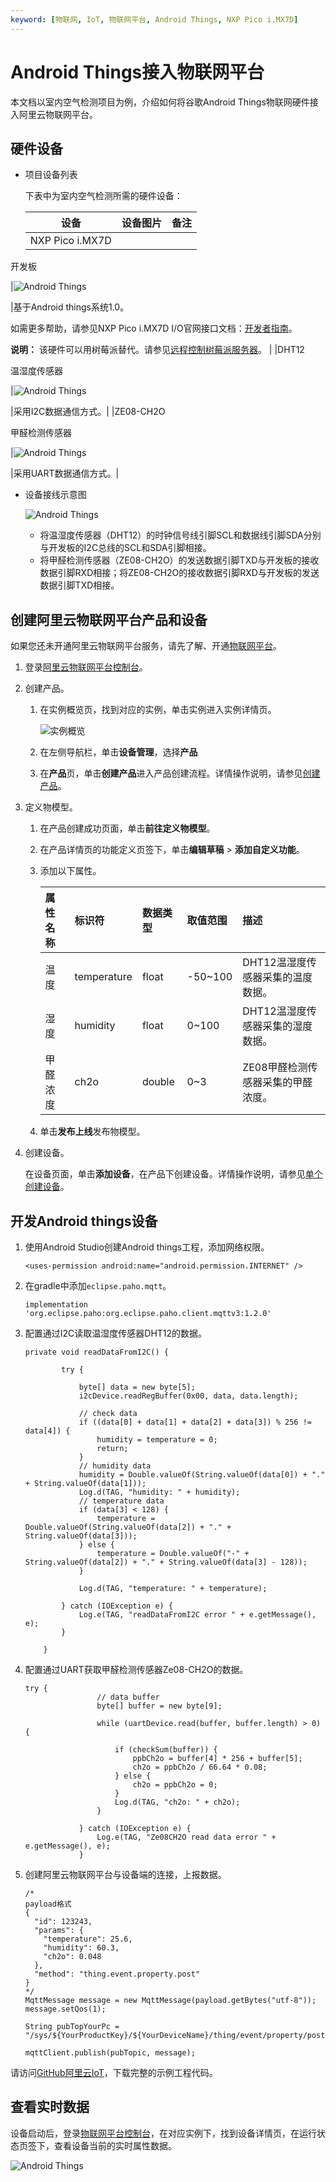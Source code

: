```yaml
---
keyword: [物联网, IoT, 物联网平台, Android Things, NXP Pico i.MX7D]
---
```


# Android Things接入物联网平台

本文档以室内空气检测项目为例，介绍如何将谷歌Android Things物联网硬件接入阿里云物联网平台。

## 硬件设备

-   项目设备列表

    下表中为室内空气检测所需的硬件设备：

    |设备|设备图片|备注|
    |--|----|--|
    |NXP Pico i.MX7D

开发板

|![Android Things](https://static-aliyun-doc.oss-cn-hangzhou.aliyuncs.com/assets/img/zh-CN/7231649951/p7864.png)

|基于Android things系统1.0。

如需更多帮助，请参见NXP Pico i.MX7D I/O官网接口文档：[开发者指南](https://developer.android.com/things/hardware/imx7d-pico-io)。

**说明：** 该硬件可以用树莓派替代。请参见[远程控制树莓派服务器](/cn.zh-CN/最佳实践/消息通信/远程控制树莓派服务器.md)。 |
    |DHT12

温湿度传感器

|![Android Things](https://static-aliyun-doc.oss-cn-hangzhou.aliyuncs.com/assets/img/zh-CN/7231649951/p7865.png)

|采用I2C数据通信方式。|
    |ZE08-CH2O

甲醛检测传感器

|![Android Things](https://static-aliyun-doc.oss-cn-hangzhou.aliyuncs.com/assets/img/zh-CN/7231649951/p7866.png)

|采用UART数据通信方式。|

-   设备接线示意图

    ![Android Things](https://static-aliyun-doc.oss-cn-hangzhou.aliyuncs.com/assets/img/zh-CN/7231649951/p7908.png)

    -   将温湿度传感器（DHT12）的时钟信号线引脚SCL和数据线引脚SDA分别与开发板的I2C总线的SCL和SDA引脚相接。
    -   将甲醛检测传感器（ZE08-CH2O）的发送数据引脚TXD与开发板的接收数据引脚RXD相接；将ZE08-CH2O的接收数据引脚RXD与开发板的发送数据引脚TXD相接。

## 创建阿里云物联网平台产品和设备

如果您还未开通阿里云物联网平台服务，请先了解、开通[物联网平台](https://www.aliyun.com/product/iot)。

1.  登录[阿里云物联网平台控制台](https://iot.console.aliyun.com)。

2.  创建产品。

    1.  在实例概览页，找到对应的实例，单击实例进入实例详情页。

        ![实例概览](https://static-aliyun-doc.oss-cn-hangzhou.aliyuncs.com/assets/img/zh-CN/9275903061/p174584.png)

    2.  在左侧导航栏，单击**设备管理**，选择**产品**

    3.  在**产品**页，单击**创建产品**进入产品创建流程。详情操作说明，请参见[创建产品](/cn.zh-CN/设备接入/创建产品.md)。

3.  定义物模型。

    1.  在产品创建成功页面，单击**前往定义物模型**。

    2.  在产品详情页的功能定义页签下，单击**编辑草稿** \> **添加自定义功能**。

    3.  添加以下属性。

        |属性名称|标识符|数据类型|取值范围|描述|
        |:---|:--|:---|:---|:-|
        |温度|temperature|float|-50~100|DHT12温湿度传感器采集的温度数据。|
        |湿度|humidity|float|0~100|DHT12温湿度传感器采集的湿度数据。|
        |甲醛浓度|ch2o|double|0~3|ZE08甲醛检测传感器采集的甲醛浓度。|

    4.  单击**发布上线**发布物模型。

4.  创建设备。

    在设备页面，单击**添加设备**，在产品下创建设备。详情操作说明，请参见[单个创建设备](/cn.zh-CN/设备接入/创建设备/单个创建设备.md)。


## 开发Android things设备

1.  使用Android Studio创建Android things工程，添加网络权限。

    ```
    <uses-permission android:name="android.permission.INTERNET" />
    ```

2.  在gradle中添加`eclipse.paho.mqtt`。

    ```
    implementation 'org.eclipse.paho:org.eclipse.paho.client.mqttv3:1.2.0'
    ```

3.  配置通过I2C读取温湿度传感器DHT12的数据。

    ```
    private void readDataFromI2C() {
    
            try {
    
                byte[] data = new byte[5];
                i2cDevice.readRegBuffer(0x00, data, data.length);
    
                // check data
                if ((data[0] + data[1] + data[2] + data[3]) % 256 != data[4]) {
                    humidity = temperature = 0;
                    return;
                }
                // humidity data
                humidity = Double.valueOf(String.valueOf(data[0]) + "." + String.valueOf(data[1]));
                Log.d(TAG, "humidity: " + humidity);
                // temperature data
                if (data[3] < 128) {
                    temperature = Double.valueOf(String.valueOf(data[2]) + "." + String.valueOf(data[3]));
                } else {
                    temperature = Double.valueOf("-" + String.valueOf(data[2]) + "." + String.valueOf(data[3] - 128));
                }
    
                Log.d(TAG, "temperature: " + temperature);
    
            } catch (IOException e) {
                Log.e(TAG, "readDataFromI2C error " + e.getMessage(), e);
            }
    
        }
    ```

4.  配置通过UART获取甲醛检测传感器Ze08-CH2O的数据。

    ```
    try {
                    // data buffer
                    byte[] buffer = new byte[9];
    
                    while (uartDevice.read(buffer, buffer.length) > 0) {
    
                        if (checkSum(buffer)) {
                            ppbCh2o = buffer[4] * 256 + buffer[5];
                            ch2o = ppbCh2o / 66.64 * 0.08;
                        } else {
                            ch2o = ppbCh2o = 0;
                        }
                        Log.d(TAG, "ch2o: " + ch2o);
                    }
    
                } catch (IOException e) {
                    Log.e(TAG, "Ze08CH2O read data error " + e.getMessage(), e);
                }
    ```

5.  创建阿里云物联网平台与设备端的连接，上报数据。

    ```
    /*
    payload格式
    {
      "id": 123243,
      "params": {
        "temperature": 25.6,
        "humidity": 60.3,
        "ch2o": 0.048
      },
      "method": "thing.event.property.post"
    }
    */
    MqttMessage message = new MqttMessage(payload.getBytes("utf-8"));
    message.setQos(1);
    
    String pubTopYourPc = "/sys/${YourProductKey}/${YourDeviceName}/thing/event/property/post";
    
    mqttClient.publish(pubTopic, message);
    ```


请访问[GitHub阿里云IoT](https://github.com/iot-blog/aliyun-iot-android-things-nxp)，下载完整的示例工程代码。

## 查看实时数据

设备启动后，登录[物联网平台控制台](http://iot.console.aliyun.com/)，在对应实例下，找到设备详情页，在运行状态页签下，查看设备当前的实时属性数据。

![Android Things](https://static-aliyun-doc.oss-cn-hangzhou.aliyuncs.com/assets/img/zh-CN/7231649951/p8025.png)

